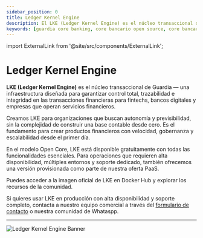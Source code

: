 ```yaml
---
sidebar_position: 0
title: Ledger Kernel Engine
description: El LKE (Ledger Kernel Engine) es el núcleo transaccional de Guardia, ideal para fintechs y bancos digitales que buscan escalabilidad, seguridad e integridad en tiempo real.
keywords: [guardia core banking, core bancario open source, core bancario escalable, ledger transaccional, transacciones en tiempo real]
---
```


import ExternalLink from '@site/src/components/ExternalLink';

# Ledger Kernel Engine

**LKE (Ledger Kernel Engine)** es el núcleo transaccional de Guardia — una infraestructura diseñada para garantizar control total, trazabilidad e integridad en las transacciones financieras para fintechs, bancos digitales y empresas que operan servicios financieros.

Creamos LKE para organizaciones que buscan autonomía y previsibilidad, sin la complejidad de construir una base contable desde cero. Es el fundamento para crear productos financieros con velocidad, gobernanza y escalabilidad desde el primer día.

En el modelo Open Core, LKE está disponible gratuitamente con todas las funcionalidades esenciales. Para operaciones que requieren alta disponibilidad, múltiples entornos y soporte dedicado, también ofrecemos una versión provisionada como parte de nuestra oferta PaaS.

Puedes acceder a la imagen oficial de LKE en <ExternalLink type="DOCKER_HUB">Docker Hub</ExternalLink> y explorar los recursos de la comunidad.

Si quieres usar LKE en producción con alta disponibilidad y soporte completo, contacta a nuestro equipo comercial a través del [formulario de contacto](https://guardia.finance/#contact-us) o nuestra comunidad de <ExternalLink type="WHATSAPP_COMMUNITY">Whataspp</ExternalLink>.

---

<img src="/img/banner-lke.svg" alt="Ledger Kernel Engine Banner" />

